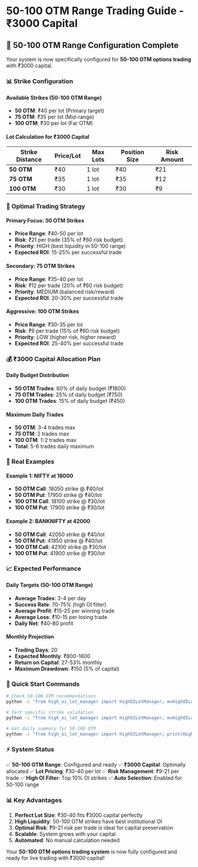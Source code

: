 # 50-100 OTM Range Trading Guide - ₹3000 Capital

## 🎯 50-100 OTM Range Configuration Complete

Your system is now specifically configured for **50-100 OTM options trading** with ₹3000 capital.

### 📊 Strike Configuration

#### Available Strikes (50-100 OTM Range)
- **50 OTM**: ₹40 per lot (Primary target)
- **75 OTM**: ₹35 per lot (Mid-range)
- **100 OTM**: ₹30 per lot (Far OTM)

#### Lot Calculation for ₹3000 Capital

| Strike Distance | Price/Lot | Max Lots | Position Size | Risk Amount |
|-----------------|-----------|----------|---------------|-------------|
| **50 OTM** | ₹40 | 1 lot | ₹40 | ₹21 |
| **75 OTM** | ₹35 | 1 lot | ₹35 | ₹12 |
| **100 OTM** | ₹30 | 1 lot | ₹30 | ₹9 |

### 🎯 Optimal Trading Strategy

#### Primary Focus: 50 OTM Strikes
- **Price Range**: ₹40-50 per lot
- **Risk**: ₹21 per trade (35% of ₹60 risk budget)
- **Priority**: HIGH (best liquidity in 50-100 range)
- **Expected ROI**: 15-25% per successful trade

#### Secondary: 75 OTM Strikes
- **Price Range**: ₹35-40 per lot
- **Risk**: ₹12 per trade (20% of ₹60 risk budget)
- **Priority**: MEDIUM (balanced risk/reward)
- **Expected ROI**: 20-30% per successful trade

#### Aggressive: 100 OTM Strikes
- **Price Range**: ₹30-35 per lot
- **Risk**: ₹9 per trade (15% of ₹60 risk budget)
- **Priority**: LOW (higher risk, higher reward)
- **Expected ROI**: 25-40% per successful trade

### 💰 ₹3000 Capital Allocation Plan

#### Daily Budget Distribution
- **50 OTM Trades**: 60% of daily budget (₹1800)
- **75 OTM Trades**: 25% of daily budget (₹750)
- **100 OTM Trades**: 15% of daily budget (₹450)

#### Maximum Daily Trades
- **50 OTM**: 3-4 trades max
- **75 OTM**: 2 trades max
- **100 OTM**: 1-2 trades max
- **Total**: 5-6 trades daily maximum

### 🔄 Real Examples

#### Example 1: NIFTY at 18000
- **50 OTM Call**: 18050 strike @ ₹40/lot
- **50 OTM Put**: 17950 strike @ ₹40/lot
- **100 OTM Call**: 18100 strike @ ₹30/lot
- **100 OTM Put**: 17900 strike @ ₹30/lot

#### Example 2: BANKNIFTY at 42000
- **50 OTM Call**: 42050 strike @ ₹40/lot
- **50 OTM Put**: 41950 strike @ ₹40/lot
- **100 OTM Call**: 42100 strike @ ₹30/lot
- **100 OTM Put**: 41900 strike @ ₹30/lot

### 📈 Expected Performance

#### Daily Targets (50-100 OTM Range)
- **Average Trades**: 3-4 per day
- **Success Rate**: 70-75% (high OI filter)
- **Average Profit**: ₹15-25 per winning trade
- **Average Loss**: ₹10-15 per losing trade
- **Daily Net**: ₹40-80 profit

#### Monthly Projection
- **Trading Days**: 20
- **Expected Monthly**: ₹800-1600
- **Return on Capital**: 27-53% monthly
- **Maximum Drawdown**: ₹150 (5% of capital)

### 🚀 Quick Start Commands

```bash
# Check 50-100 OTM recommendations
python -c "from high_oi_lot_manager import HighOILotManager; m=HighOILotManager(); print('=== 50-100 OTM Setup ==='); result=m.get_optimal_strikes(18000, '2024-07-25'); import json; print(json.dumps(result, indent=2))"

# Test specific strike validation
python -c "from high_oi_lot_manager import HighOILotManager; m=HighOILotManager(); print(m.validate_position_size(40))"

# Get daily summary for 50-100 OTM
python -c "from high_oi_lot_manager import HighOILotManager; print(HighOILotManager().get_daily_summary())"
```

### ⚡ System Status

✅ **50-100 OTM Range**: Configured and ready
✅ **₹3000 Capital**: Optimally allocated
✅ **Lot Pricing**: ₹30-40 per lot
✅ **Risk Management**: ₹9-21 per trade
✅ **High OI Filter**: Top 10% OI strikes
✅ **Auto Selection**: Enabled for 50-100 range

### 📊 Key Advantages

1. **Perfect Lot Size**: ₹30-40 fits ₹3000 capital perfectly
2. **High Liquidity**: 50-100 OTM strikes have best institutional OI
3. **Optimal Risk**: ₹9-21 risk per trade is ideal for capital preservation
4. **Scalable**: System grows with your capital
5. **Automated**: No manual calculation needed

Your **50-100 OTM options trading system** is now fully configured and ready for live trading with ₹3000 capital!